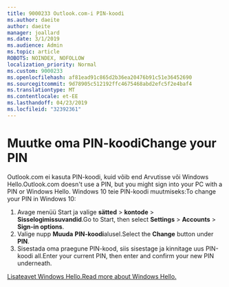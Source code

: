 ```yaml
---
title: 9000233 Outlook.com-i PIN-koodi
ms.author: daeite
author: daeite
manager: joallard
ms.date: 3/1/2019
ms.audience: Admin
ms.topic: article
ROBOTS: NOINDEX, NOFOLLOW
localization_priority: Normal
ms.custom: 9000233
ms.openlocfilehash: af81ead91c865d2b36ea20476b91c51e36452690
ms.sourcegitcommit: 9d78905c512192ffc4675468abd2efc5f2e4baf4
ms.translationtype: MT
ms.contentlocale: et-EE
ms.lasthandoff: 04/23/2019
ms.locfileid: "32392361"
---
```

# <a name="change-your-pin"></a><span data-ttu-id="2c2de-102">Muutke oma PIN-koodi</span><span class="sxs-lookup"><span data-stu-id="2c2de-102">Change your PIN</span></span>

<span data-ttu-id="2c2de-103">Outlook.com ei kasuta PIN-koodi, kuid võib end Arvutisse või Windows Hello.</span><span class="sxs-lookup"><span data-stu-id="2c2de-103">Outlook.com doesn't use a PIN, but you might sign into your PC with a PIN or Windows Hello.</span></span> <span data-ttu-id="2c2de-104">Windows 10 teie PIN-koodi muutmiseks:</span><span class="sxs-lookup"><span data-stu-id="2c2de-104">To change your PIN in Windows 10:</span></span>

1. <span data-ttu-id="2c2de-105">Avage menüü Start ja valige **sätted** > **kontode** > **Sisselogimissuvandid**.</span><span class="sxs-lookup"><span data-stu-id="2c2de-105">Go to Start, then select **Settings** > **Accounts** > **Sign-in options**.</span></span>
2. <span data-ttu-id="2c2de-106">Valige nupp **Muuda** **PIN-koodi**alusel.</span><span class="sxs-lookup"><span data-stu-id="2c2de-106">Select the **Change** button under **PIN**.</span></span>
3. <span data-ttu-id="2c2de-107">Sisestada oma praegune PIN-kood, siis sisestage ja kinnitage uus PIN-koodi all.</span><span class="sxs-lookup"><span data-stu-id="2c2de-107">Enter your current PIN, then enter and confirm your new PIN underneath.</span></span>

[<span data-ttu-id="2c2de-108">Lisateavet Windows Hello.</span><span class="sxs-lookup"><span data-stu-id="2c2de-108">Read more about Windows Hello.</span></span>](https://support.microsoft.com/help/17215/)